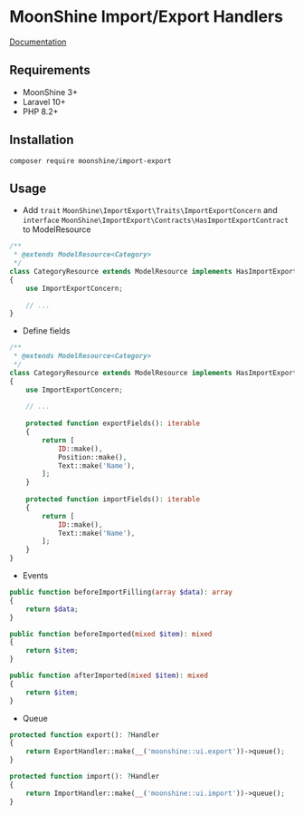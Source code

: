 # MoonShine Import/Export Handlers

[Documentation](https://moonshine-laravel.com/docs/3.x/model-resource/import-export)

## Requirements

- MoonShine 3+
- Laravel 10+
- PHP 8.2+

## Installation

```shell
composer require moonshine/import-export
```

## Usage

* Add `trait` `MoonShine\ImportExport\Traits\ImportExportConcern` and `interface` `MoonShine\ImportExport\Contracts\HasImportExportContract` to ModelResource

```php
/**
 * @extends ModelResource<Category>
 */
class CategoryResource extends ModelResource implements HasImportExportContract
{
    use ImportExportConcern;
    
    // ...
}
```

* Define fields

```php
/**
 * @extends ModelResource<Category>
 */
class CategoryResource extends ModelResource implements HasImportExportContract
{
    use ImportExportConcern;
    
    // ...
    
    protected function exportFields(): iterable
    {
        return [
            ID::make(),
            Position::make(),
            Text::make('Name'),
        ];
    }
    
    protected function importFields(): iterable
    {
        return [
            ID::make(),
            Text::make('Name'),
        ];
    }
}
```

* Events

```php
public function beforeImportFilling(array $data): array
{
    return $data;
}

public function beforeImported(mixed $item): mixed
{
    return $item;
}

public function afterImported(mixed $item): mixed
{
    return $item;
}
```

* Queue

```php
protected function export(): ?Handler
{
    return ExportHandler::make(__('moonshine::ui.export'))->queue();
}

protected function import(): ?Handler
{
    return ImportHandler::make(__('moonshine::ui.import'))->queue();
}
```


